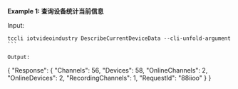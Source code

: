 **Example 1: 查询设备统计当前信息**



Input: 

```
tccli iotvideoindustry DescribeCurrentDeviceData --cli-unfold-argument ```

Output: 
```
{
    "Response": {
        "Channels": 56,
        "Devices": 58,
        "OnlineChannels": 2,
        "OnlineDevices": 2,
        "RecordingChannels": 1,
        "RequestId": "88iioo"
    }
}
```

